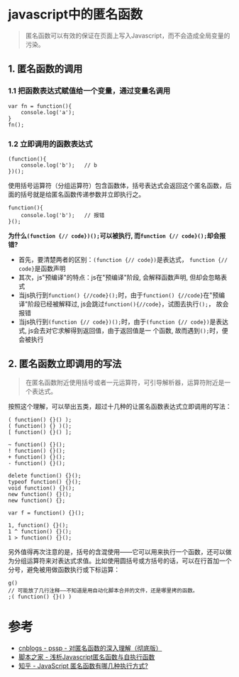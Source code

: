 # javascript中的匿名函数

> 匿名函数可以有效的保证在页面上写入Javascript，而不会造成全局变量的污染。

## 1. 匿名函数的调用

### 1.1 把函数表达式赋值给一个变量，通过变量名调用

```
var fn = function(){
	console.log('a');
}
fn();
```

### 1.2 立即调用的函数表达式

```
(function(){
	console.log('b');   // b
})();
```

使用括号运算符（分组运算符）包含函数体，括号表达式会返回这个匿名函数，后面的括号就是给匿名函数传递参数并立即执行之。


```
function(){
	console.log('b');   // 报错
}();
```

**为什么`(function {// code})();`可以被执行, 而`function {// code}();`却会报错?**

+ 首先，要清楚两者的区别：`(function {// code})`是表达式， `function {// code}`是函数声明
+ 其次，js"预编译"的特点：js在"预编译"阶段, 会解释函数声明, 但却会忽略表式
+ 当js执行到`function() {//code}();`时，由于`function() {//code}`在"预编译"阶段已经被解释过, js会跳过`function(){//code}`，试图去执行`();`， 故会报错
+ 当js执行到`(function {// code})();`时，由于`(function {// code})`是表达式, js会去对它求解得到返回值，由于返回值是一 个函数, 故而遇到`();`时，便会被执行


## 2. 匿名函数立即调用的写法

> 在匿名函数附近使用括号或者一元运算符，可引导解析器，运算符附近是一个表达式。

按照这个理解，可以举出五类，超过十几种的让匿名函数表达式立即调用的写法：

```
( function() {}() );
( function() {} )();
[ function() {}() ];

~ function() {}();
! function() {}();
+ function() {}();
- function() {}();

delete function() {}();
typeof function() {}();
void function() {}();
new function() {}();
new function() {};

var f = function() {}();

1, function() {}();
1 ^ function() {}();
1 > function() {}();
```

另外值得再次注意的是，括号的含混使用——它可以用来执行一个函数，还可以做为分组运算符来对表达式求值。比如使用圆括号或方括号的话，可以在行首加一个分号，避免被用做函数执行或下标运算：

```
g()
// 可能放了几行注释——不知道是用自动化脚本合并的文件，还是哪里拷的函数。
;( function() {}() )
```

# 参考

+ [cnblogs - pssp - 对匿名函数的深入理解（彻底版）](http://www.cnblogs.com/pssp/p/5216668.html)
+ [脚本之家 - 浅析Javascript匿名函数与自执行函数](http://www.jb51.net/article/79238.htm)
+ [知乎 - JavaScript 匿名函数有哪几种执行方式?](https://www.zhihu.com/question/20249179/answer/14487857)